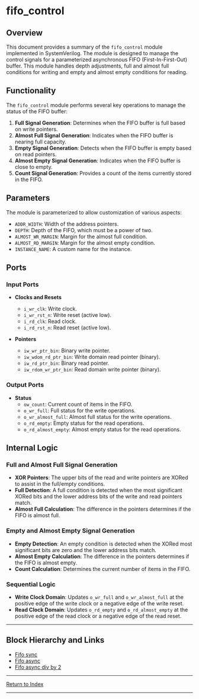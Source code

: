# fifo_control

## Overview

This document provides a summary of the `fifo_control` module implemented in SystemVerilog. The module is designed to manage the control signals for a parameterized asynchronous FIFO (First-In-First-Out) buffer. This module handles depth adjustments, full and almost full conditions for writing and empty and almost empty conditions for reading.

## Functionality

The `fifo_control` module performs several key operations to manage the status of the FIFO buffer:

1. **Full Signal Generation**: Determines when the FIFO buffer is full based on write pointers.
2. **Almost Full Signal Generation**: Indicates when the FIFO buffer is nearing full capacity.
3. **Empty Signal Generation**: Detects when the FIFO buffer is empty based on read pointers.
4. **Almost Empty Signal Generation**: Indicates when the FIFO buffer is close to empty.
5. **Count Signal Generation**: Provides a count of the items currently stored in the FIFO.

## Parameters

The module is parameterized to allow customization of various aspects:

- `ADDR_WIDTH`: Width of the address pointers.
- `DEPTH`: Depth of the FIFO, which must be a power of two.
- `ALMOST_WR_MARGIN`: Margin for the almost full condition.
- `ALMOST_RD_MARGIN`: Margin for the almost empty condition.
- `INSTANCE_NAME`: A custom name for the instance.

## Ports

### Input Ports

- **Clocks and Resets**
  - `i_wr_clk`: Write clock.
  - `i_wr_rst_n`: Write reset (active low).
  - `i_rd_clk`: Read clock.
  - `i_rd_rst_n`: Read reset (active low).

- **Pointers**
  - `iw_wr_ptr_bin`: Binary write pointer.
  - `iw_wdom_rd_ptr_bin`: Write domain read pointer (binary).
  - `iw_rd_ptr_bin`: Binary read pointer.
  - `iw_rdom_wr_ptr_bin`: Read domain write pointer (binary).

### Output Ports

- **Status**
  - `ow_count`: Current count of items in the FIFO.
  - `o_wr_full`: Full status for the write operations.
  - `o_wr_almost_full`: Almost full status for the write operations.
  - `o_rd_empty`: Empty status for the read operations.
  - `o_rd_almost_empty`: Almost empty status for the read operations.

## Internal Logic

### Full and Almost Full Signal Generation

- **XOR Pointers**: The upper bits of the read and write pointers are XORed to assist in the full/empty conditions.
- **Full Detection**: A full condition is detected when the most significant XORed bits and the lower address bits of the write and read pointers match.
- **Almost Full Calculation**: The difference in the pointers determines if the FIFO is almost full.

### Empty and Almost Empty Signal Generation

- **Empty Detection**: An empty condition is detected when the XORed most significant bits are zero and the lower address bits match.
- **Almost Empty Calculation**: The difference in the pointers determines if the FIFO is almost empty.
- **Count Calculation**: Determines the current number of items in the FIFO.

### Sequential Logic

- **Write Clock Domain**: Updates `o_wr_full` and `o_wr_almost_full` at the positive edge of the write clock or a negative edge of the write reset.
- **Read Clock Domain**: Updates `o_rd_empty` and `o_rd_almost_empty` at the positive edge of the read clock or a negative edge of the read reset.

---

## Block Hierarchy and Links

- [Fifo sync](fifo_sync.md)
- [Fifo async](fifo_async.md)
- [Fifo async div by 2](fifo_async_div2.md)

---

[Return to Index](index.md)

---
